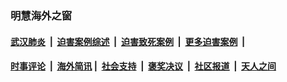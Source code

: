 
### 明慧海外之窗

####  [武汉肺炎](indexes/365.md?t=07161300) &nbsp;|&nbsp;  [迫害案例综述](indexes/328.md?t=07161300) &nbsp;|&nbsp; [迫害致死案例](indexes/277.md?t=07161300)  &nbsp;|&nbsp; [更多迫害案例](indexes/81.md?t=07161300)  &nbsp;|&nbsp; 
####  [时事评论](indexes/19.md?t=07161300) &nbsp;|&nbsp; [海外简讯](indexes/245.md?t=07161300)&nbsp;|&nbsp;  [社会支持](indexes/140.md?t=07161300) &nbsp;|&nbsp; [褒奖决议](indexes/282.md?t=07161300) &nbsp;|&nbsp; [社区报道](indexes/91.md?t=07161300)  &nbsp;|&nbsp; [天人之间](indexes/78.md?t=07161300) 


